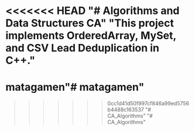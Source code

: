 <<<<<<< HEAD
"# Algorithms and Data Structures CA" 
"This project implements OrderedArray, MySet, and CSV Lead Deduplication in C++." 
=======
# matagamen"# matagamen" 
>>>>>>> 0cc1d41d50f997cf846a99ed5756b4488c163537
"# CA_Algorithms" 
"# CA_Algorithms" 
